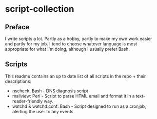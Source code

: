 script-collection
=================

Preface
-------

I write scripts a lot. Partly as a hobby, partly to make my own work easier and partly for my job.
I tend to choose whatever language is most appropriate for what I'm doing, although I usually prefer Bash.

Scripts
-------

This readme contains an up to date list of all scripts in the repo + their descriptions:
- nscheck: Bash - DNS diagnosis script
- mailview: Perl - Script to parse HTML email and format it in a text-reader-friendly way.
- watchd & watchd.conf: Bash - Script designed to run as a cronjob, alerting the user to any events.

